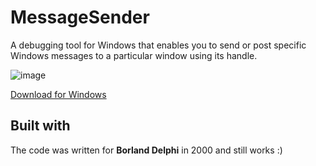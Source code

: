 # MessageSender
A debugging tool for Windows that enables you to send or post specific Windows messages to a particular window using its handle.

![image](https://github.com/karpolan/abfMessageSender/assets/1213313/cf68a3c9-aeee-4fe9-aa84-f156d4a4ea0c)

[Download for Windows](https://github.com/karpolan/abfMessageSender/raw/main/MessageSender.exe)

## Built with
The code was written for **Borland Delphi** in 2000 and still works :)

